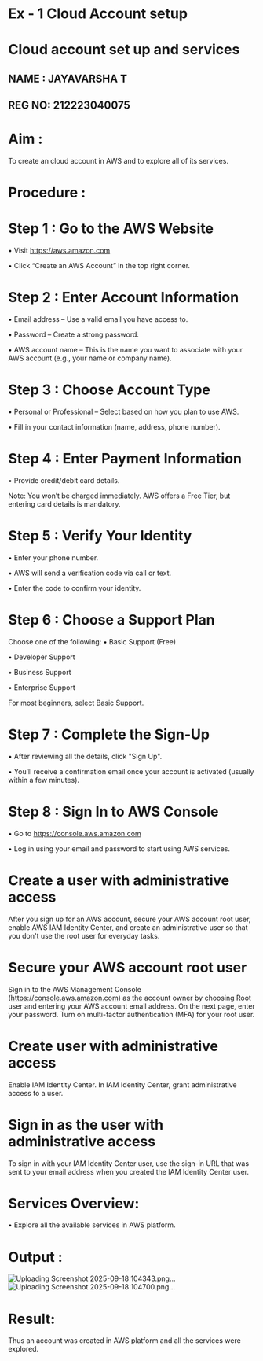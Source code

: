 # Ex - 1 Cloud Account setup
# Cloud account set up and services

## NAME : JAYAVARSHA T
## REG NO: 212223040075

# Aim :
To create an cloud account in AWS and to explore all of its services.

# Procedure :
# Step 1 : Go to the AWS Website
• Visit https://aws.amazon.com

• Click “Create an AWS Account” in the top right corner.

# Step 2 : Enter Account Information
• Email address – Use a valid email you have access to.

• Password – Create a strong password.

• AWS account name – This is the name you want to associate with your AWS account (e.g., your name or company name).

# Step 3 : Choose Account Type
• Personal or Professional – Select based on how you plan to use AWS.

• Fill in your contact information (name, address, phone number).

# Step 4 : Enter Payment Information
• Provide credit/debit card details.

Note: You won’t be charged immediately. AWS offers a Free Tier, but entering card details is mandatory.

# Step 5 : Verify Your Identity
• Enter your phone number.

• AWS will send a verification code via call or text.

• Enter the code to confirm your identity.

# Step 6 : Choose a Support Plan
Choose one of the following:
• Basic Support (Free)

• Developer Support

• Business Support

• Enterprise Support

For most beginners, select Basic Support.

# Step 7 : Complete the Sign-Up
• After reviewing all the details, click "Sign Up".

• You’ll receive a confirmation email once your account is activated (usually within a few minutes).

# Step 8 : Sign In to AWS Console
• Go to https://console.aws.amazon.com

• Log in using your email and password to start using AWS services.


# Create a user with administrative access
After you sign up for an AWS account, secure your AWS account root user, enable AWS IAM Identity Center, and create an administrative user so that you don't use the root user for everyday tasks.


# Secure your AWS account root user
Sign in to the AWS Management Console (https://console.aws.amazon.com) as the account owner by choosing Root user and entering your AWS account email address. On the next page, enter your password.
Turn on multi-factor authentication (MFA) for your root user.

# Create user with administrative access
Enable IAM Identity Center.
In IAM Identity Center, grant administrative access to a user.

# Sign in as the user with administrative access
To sign in with your IAM Identity Center user, use the sign-in URL that was sent to your email address when you created the IAM Identity Center user.


# Services Overview:
• Explore all the available services in AWS platform.
# Output :
![Uploading Screenshot 2025-09-18 104343.png…]()
![Uploading Screenshot 2025-09-18 104700.png…]()



# Result:
Thus an account was created in AWS platform and all the services were explored.
